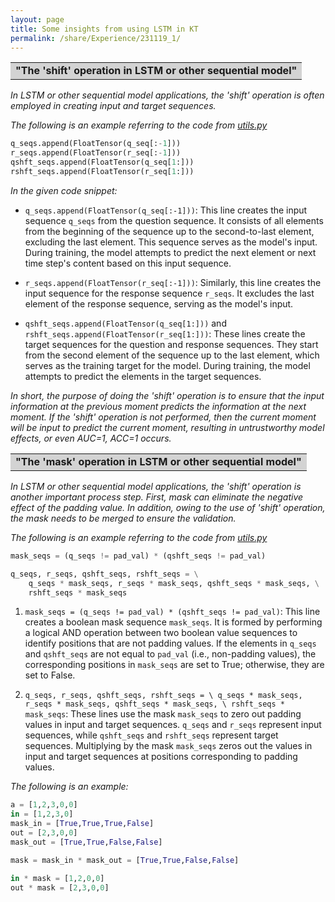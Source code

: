 ```yaml
---
layout: page
title: Some insights from using LSTM in KT
permalink: /share/Experience/231119_1/
---
```


<table><tr><td bgcolor=lightgray><strong>"The 'shift' operation in LSTM or other sequential model" </strong></td></tr></table>

<em>In LSTM or other sequential model applications, the 'shift' operation is often employed in creating input and target sequences.</em>

<em>The following is an example referring to the code from <a href="https://github.com/hcnoh/knowledge-tracing-collection-pytorch/blob/main/models/utils.py" title="">utils.py</a></em>

```python
q_seqs.append(FloatTensor(q_seq[:-1]))
r_seqs.append(FloatTensor(r_seq[:-1]))
qshft_seqs.append(FloatTensor(q_seq[1:]))
rshft_seqs.append(FloatTensor(r_seq[1:]))
```

<em>In the given code snippet:</em>

- `q_seqs.append(FloatTensor(q_seq[:-1]))`: This line creates the input sequence `q_seqs` from the question sequence. It consists of all elements from the beginning of the sequence up to the second-to-last element, excluding the last element. This sequence serves as the model's input. During training, the model attempts to predict the next element or next time step's content based on this input sequence.

- `r_seqs.append(FloatTensor(r_seq[:-1]))`: Similarly, this line creates the input sequence for the response sequence `r_seqs`. It excludes the last element of the response sequence, serving as the model's input.

- `qshft_seqs.append(FloatTensor(q_seq[1:]))` and `rshft_seqs.append(FloatTensor(r_seq[1:]))`: These lines create the target sequences for the question and response sequences. They start from the second element of the sequence up to the last element, which serves as the training target for the model. During training, the model attempts to predict the elements in the target sequences.

<em>In short, the purpose of doing the 'shift' operation is to ensure that the input information at the previous moment predicts the information at the next moment. If the 'shift' operation is not performed, then the current moment will be input to predict the current moment, resulting in untrustworthy model effects, or even AUC=1, ACC=1 occurs.</em>


<table><tr><td bgcolor=lightgray><strong>"The 'mask' operation in LSTM or other sequential model" </strong></td></tr></table>

<em>In LSTM or other sequential model applications, the 'shift' operation is another important process step. First, mask can eliminate the negative effect of the padding value. In addition, owing to the use of 'shift' operation, the mask needs to be merged to ensure the validation.</em>

<em>The following is an example referring to the code from <a href="https://github.com/hcnoh/knowledge-tracing-collection-pytorch/blob/main/models/utils.py" title="">utils.py</a></em>

```python
mask_seqs = (q_seqs != pad_val) * (qshft_seqs != pad_val)

q_seqs, r_seqs, qshft_seqs, rshft_seqs = \
    q_seqs * mask_seqs, r_seqs * mask_seqs, qshft_seqs * mask_seqs, \
    rshft_seqs * mask_seqs
```

1. `mask_seqs = (q_seqs != pad_val) * (qshft_seqs != pad_val)`: This line creates a boolean mask sequence `mask_seqs`. It is formed by performing a logical AND operation between two boolean value sequences to identify positions that are not padding values. If the elements in `q_seqs` and `qshft_seqs` are not equal to `pad_val` (i.e., non-padding values), the corresponding positions in `mask_seqs` are set to True; otherwise, they are set to False.

2. `q_seqs, r_seqs, qshft_seqs, rshft_seqs = \ q_seqs * mask_seqs, r_seqs * mask_seqs, qshft_seqs * mask_seqs, \ rshft_seqs * mask_seqs`: These lines use the mask `mask_seqs` to zero out padding values in input and target sequences. `q_seqs` and `r_seqs` represent input sequences, while `qshft_seqs` and `rshft_seqs` represent target sequences. Multiplying by the mask `mask_seqs` zeros out the values in input and target sequences at positions corresponding to padding values.

<em>The following is an example:</em>

```python
a = [1,2,3,0,0]
in = [1,2,3,0]
mask_in = [True,True,True,False]
out = [2,3,0,0]
mask_out = [True,True,False,False]

mask = mask_in * mask_out = [True,True,False,False]

in * mask = [1,2,0,0]
out * mask = [2,3,0,0]
```

